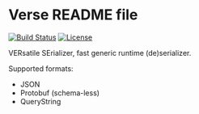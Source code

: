 # Verse README file

[![Build Status](https://img.shields.io/github/actions/workflow/status/r3c/verse/validate.yml?branch=master)](https://github.com/r3c/verse/actions)
[![License](https://img.shields.io/github/license/r3c/verse.svg)](https://opensource.org/licenses/MIT)

VERsatile SErializer, fast generic runtime (de)serializer.

Supported formats:

- JSON
- Protobuf (schema-less)
- QueryString
